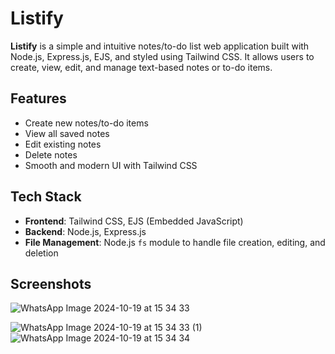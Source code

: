 # Listify 

**Listify** is a simple and intuitive notes/to-do list web application built with Node.js, Express.js, EJS, and styled using Tailwind CSS. It allows users to create, view, edit, and manage text-based notes or to-do items.

## Features

- Create new notes/to-do items
- View all saved notes
- Edit existing notes
- Delete notes
- Smooth and modern UI with Tailwind CSS

## Tech Stack

- **Frontend**: Tailwind CSS, EJS (Embedded JavaScript)
- **Backend**: Node.js, Express.js
- **File Management**: Node.js `fs` module to handle file creation, editing, and deletion

## Screenshots

![WhatsApp Image 2024-10-19 at 15 34 33](https://github.com/user-attachments/assets/46b55f77-d8a6-41e9-96d6-79c1261a9258)

![WhatsApp Image 2024-10-19 at 15 34 33 (1)](https://github.com/user-attachments/assets/cca8f5d3-44fa-454f-a8ea-9454d0c25988)
![WhatsApp Image 2024-10-19 at 15 34 34](https://github.com/user-attachments/assets/5c450a64-0ddf-4664-ba42-161430878137)
